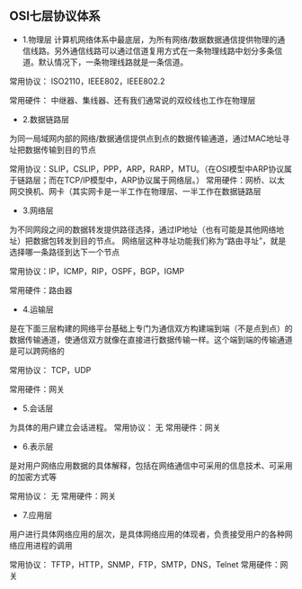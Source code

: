 
[](https://blog.nowcoder.net/n/f3323ab8ceb047c28a039cd2143392d6)


## OSI七层协议体系

- 1.物理层
计算机网络体系中最底层，为所有网络/数据数据通信提供物理的通信线路。另外通信线路可以通过信道复用方式在一条物理线路中划分多条信道。默认情况下，一条物理线路就是一条信道。

常用协议： ISO2110，IEEE802，IEEE802.2

常用硬件： 中继器、集线器、还有我们通常说的双绞线也工作在物理层

- 2.数据链路层

为同一局域网内部的网络/数据通信提供点到点的数据传输通道，通过MAC地址寻址把数据传输到目的节点

常用协议：SLIP，CSLIP，PPP，ARP，RARP，MTU。（在OSI模型中ARP协议属于链路层；而在TCP/IP模型中，ARP协议属于网络层。）
常用硬件：网桥、以太网交换机、网卡（其实网卡是一半工作在物理层、一半工作在数据链路层

- 3.网络层

为不同网段之间的数据转发提供路径选择，通过IP地址（也有可能是其他网络地址）把数据包转发到目的节点。
网络层这种寻址功能我们称为“路由寻址”，就是选择哪一条路径到达下一个节点

常用协议：IP，ICMP，RIP，OSPF，BGP，IGMP

常用硬件：路由器

- 4.运输层

是在下面三层构建的网络平台基础上专门为通信双方构建端到端（不是点到点）的数据传输通道，使通信双方就像在直接进行数据传输一样。这个端到端的传输通道是可以跨网络的

常用协议： TCP，UDP

常用硬件：网关

- 5.会话层

为具体的用户建立会话进程。
常用协议： 无
常用硬件：网关

- 6.表示层

是对用户网络应用数据的具体解释，包括在网络通信中可采用的信息技术、可采用的加密方式等

常用协议： 无
常用硬件：网关

- 7.应用层

用户进行具体网络应用的层次，是具体网络应用的体现者，负责接受用户的各种网络应用进程的调用

常用协议： TFTP，HTTP，SNMP，FTP，SMTP，DNS，Telnet
常用硬件：网关